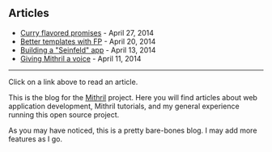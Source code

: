 ## Articles

- [Curry flavored promises](curry-flavored-promises.html) - April 27, 2014
- [Better templates with FP](better-templates-with-fp.html) - April 20, 2014
- [Building a "Seinfeld" app](building-a-seinfeld-app.html) - April 13, 2014
- [Giving Mithril a voice](giving-mithril-a-voice.html) - April 11, 2014

---

Click on a link above to read an article.

This is the blog for the [Mithril](http://lhorie.github.io/mithril) project. Here you will find articles about web application development, Mithril tutorials, and my general experience running this open source project.

As you may have noticed, this is a pretty bare-bones blog. I may add more features as I go.
